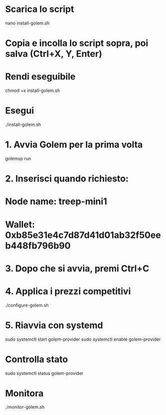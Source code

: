 # Scarica lo script
nano install-golem.sh

# Copia e incolla lo script sopra, poi salva (Ctrl+X, Y, Enter)

# Rendi eseguibile
chmod +x install-golem.sh

# Esegui
./install-golem.sh

# 1. Avvia Golem per la prima volta
golemsp run

# 2. Inserisci quando richiesto:
# Node name: treep-mini1
# Wallet: 0xb85e31e4c7d87d41d01ab32f50eeb448fb796b90

# 3. Dopo che si avvia, premi Ctrl+C

# 4. Applica i prezzi competitivi
./configure-golem.sh

# 5. Riavvia con systemd
sudo systemctl start golem-provider
sudo systemctl enable golem-provider

# Controlla stato
sudo systemctl status golem-provider

# Monitora
./monitor-golem.sh
